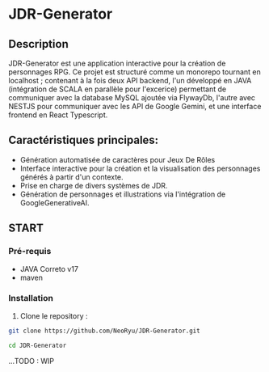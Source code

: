 # JDR-Generator

## Description
JDR-Generator est une application interactive pour la création de personnages RPG. Ce projet est structuré comme un
monorepo tournant en localhost ; contenant à la fois deux API backend, l'un développé en JAVA (intégration de SCALA
en parallèle pour l'excerice) permettant de communiquer avec la database MySQL ajoutée via FlywayDb,
l'autre avec NESTJS pour communiquer avec les API de Google Gemini, et une interface frontend en React Typescript.

## Caractéristiques principales: 
- Génération automatisée de caractères pour Jeux De Rôles
- Interface interactive pour la création et la visualisation des personnages générés à partir d'un contexte.
- Prise en charge de divers systèmes de JDR.
- Génération de personnages et illustrations via l'intégration de GoogleGenerativeAI.

## START

### Pré-requis
- JAVA Correto v17
- maven

### Installation
1. Clone le repository :
```bash
git clone https://github.com/NeoRyu/JDR-Generator.git
```
```bash
cd JDR-Generator
```

...TODO : WIP